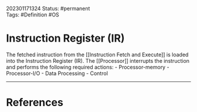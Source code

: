 202301171324
Status: #permanent  
Tags: #Definition #OS 

# Instruction Register (IR)
The fetched instruction from the [[Instruction Fetch and Execute]] is loaded into the Instruction Register (IR). The [[Processor]] interrupts the instruction and performs the following required actions:
    - Processor-memory
    - Processor-I/O
    - Data Processing
    - Control




---
# References